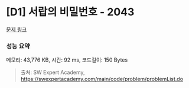 # [D1] 서랍의 비밀번호 - 2043 

[문제 링크](https://swexpertacademy.com/main/code/problem/problemDetail.do?contestProbId=AV5QJ_8KAx8DFAUq) 

### 성능 요약

메모리: 43,776 KB, 시간: 92 ms, 코드길이: 150 Bytes



> 출처: SW Expert Academy, https://swexpertacademy.com/main/code/problem/problemList.do